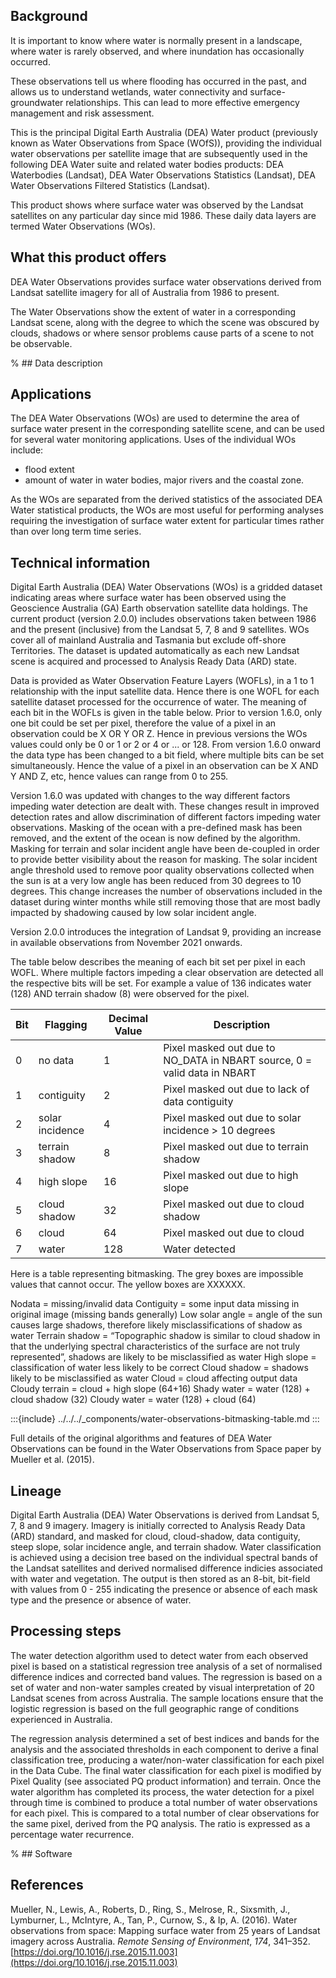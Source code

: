 ## Background

It is important to know where water is normally present in a landscape, where water is rarely observed, and where inundation has occasionally occurred.

These observations tell us where flooding has occurred in the past, and allows us to understand wetlands, water connectivity and surface-groundwater relationships. This can lead to more effective emergency management and risk assessment.

This is the principal Digital Earth Australia (DEA) Water product (previously known as Water Observations from Space (WOfS)), providing the individual water observations per satellite image that are subsequently used in the following DEA Water suite and related water bodies products: DEA Waterbodies (Landsat), DEA Water Observations Statistics (Landsat), DEA Water Observations Filtered Statistics (Landsat).

This product shows where surface water was observed by the Landsat satellites on any particular day since mid 1986. These daily data layers are termed Water Observations (WOs).

## What this product offers

DEA Water Observations provides surface water observations derived from Landsat satellite imagery for all of Australia from 1986 to present.

The Water Observations show the extent of water in a corresponding Landsat scene, along with the degree to which the scene was obscured by clouds, shadows or where sensor problems cause parts of a scene to not be observable.

% ## Data description

## Applications

The DEA Water Observations (WOs) are used to determine the area of surface water present in the corresponding satellite scene, and can be used for several water monitoring applications. Uses of the individual WOs include:
* flood extent
* amount of water in water bodies, major rivers and the coastal zone.

As the WOs are separated from the derived statistics of the associated DEA Water statistical products, the WOs are most useful for performing analyses requiring the investigation of surface water extent for particular times rather than over long term time series.

## Technical information

Digital Earth Australia (DEA) Water Observations (WOs) is a gridded dataset indicating areas where surface water has been observed using the Geoscience Australia (GA) Earth observation satellite data holdings. The current product (version 2.0.0) includes observations taken between 1986 and the present (inclusive) from the Landsat 5, 7, 8 and 9 satellites. WOs cover all of mainland Australia and Tasmania but exclude off-shore Territories. The dataset is updated automatically as each new Landsat scene is acquired and processed to Analysis Ready Data (ARD) state. 

Data is provided as Water Observation Feature Layers (WOFLs), in a 1 to 1 relationship with the input satellite data. Hence there is one WOFL for each satellite dataset processed for the occurrence of water. The meaning of each bit in the WOFLs is given in the table below. Prior to version 1.6.0, only one bit could be set per pixel, therefore the value of a pixel in an observation could be X OR Y OR Z. Hence in previous versions the WOs values could only be 0 or 1 or 2 or 4 or ... or 128. From version 1.6.0 onward the data type has been changed to a bit field, where multiple bits can be set simultaneously. Hence the value of a pixel in an observation can be X AND Y AND Z, etc, hence values can range from 0 to 255.

Version 1.6.0 was updated with changes to the way different factors impeding water detection are dealt with. These changes result in improved detection rates and allow discrimination of different factors impeding water observations. Masking of the ocean with a pre-defined mask has been removed, and the extent of the ocean is now defined by the algorithm. Masking for terrain and solar incident angle have been de-coupled in order to provide better visibility about the reason for masking. The solar incident angle threshold used to remove poor quality observations collected when the sun is at a very low angle has been reduced from 30 degrees to 10 degrees. This change increases the number of observations included in the dataset during winter months while still removing those that are most badly impacted by shadowing caused by low solar incident angle. 

Version 2.0.0 introduces the integration of Landsat 9, providing an increase in available observations from November 2021 onwards.

The table below describes the meaning of each bit set per pixel in each WOFL. Where multiple factors impeding a clear observation are detected all the respective bits will be set. For example a value of 136 indicates water (128) AND terrain shadow (8) were observed for the pixel.

| Bit | Flagging        | Decimal Value | Description                                                              |
|-----|-----------------|---------------|--------------------------------------------------------------------------|
| 0   | no data         | 1             | Pixel masked out due to NO_DATA in NBART source, 0 = valid data in NBART |
| 1   | contiguity      | 2             | Pixel masked out due to lack of data contiguity                          |
| 2   | solar incidence | 4             | Pixel masked out due to solar incidence > 10 degrees                     |
| 3   | terrain shadow  | 8             | Pixel masked out due to terrain shadow                                   |
| 4   | high slope      | 16            | Pixel masked out due to high slope                                       |
| 5   | cloud shadow    | 32            | Pixel masked out due to cloud shadow                                     |
| 6   | cloud           | 64            | Pixel masked out due to cloud                                            |
| 7   | water           | 128           | Water detected                                                           |

Here is a table representing bitmasking. The grey boxes are impossible values that cannot occur. The yellow boxes are XXXXXX.

Nodata = missing/invalid data
Contiguity = some input data missing in original image (missing bands generally)
Low solar angle = angle of the sun causes large shadows, therefore likely misclassifications of shadow as water
Terrain shadow = “Topographic shadow is similar to cloud shadow in that the underlying spectral characteristics of the surface are not truly represented”, shadows are likely to be misclassified as water
High slope = classification of water less likely to be correct
Cloud shadow = shadows likely to be misclassified as water
Cloud = cloud affecting output data
Cloudy terrain = cloud + high slope (64+16)
Shady water = water (128) + cloud shadow (32)
Cloudy water = water (128) + cloud (64) 

:::{include} ../../../_components/water-observations-bitmasking-table.md
:::

Full details of the original algorithms and features of DEA Water Observations can be found in the Water Observations from Space paper by Mueller et al. (2015).

## Lineage

Digital Earth Australia (DEA) Water Observations is derived from Landsat 5, 7, 8 and 9 imagery. Imagery is initially corrected to Analysis Ready Data (ARD) standard, and masked for cloud, cloud-shadow, data contiguity, steep slope, solar incidence angle, and terrain shadow. Water classification is achieved using a decision tree based on the individual spectral bands of the Landsat satellites and derived normalised difference indicies associated with water and vegetation. The output is then stored as an 8-bit, bit-field with values from 0 - 255 indicating the presence or absence of each mask type and the presence or absence of water.

## Processing steps

The water detection algorithm used to detect water from each observed pixel is based on a statistical regression tree analysis of a set of normalised difference indices and corrected band values. The regression is based on a set of water and non-water samples created by visual interpretation of 20 Landsat scenes from across Australia. The sample locations ensure that the logistic regression is based on the full geographic range of conditions experienced in Australia.

The regression analysis determined a set of best indices and bands for the analysis and the associated thresholds in each component to derive a final classification tree, producing a water/non-water classification for each pixel in the Data Cube. The final water classification for each pixel is modified by Pixel Quality (see associated PQ product information) and terrain.
Once the water algorithm has completed its process, the water detection for a pixel through time is combined to produce a total number of water observations for each pixel. This is compared to a total number of clear observations for the same pixel, derived from the PQ analysis. The ratio is expressed as a percentage water recurrence.

% ## Software

## References

Mueller, N., Lewis, A., Roberts, D., Ring, S., Melrose, R., Sixsmith, J., Lymburner, L., McIntyre, A., Tan, P., Curnow, S., & Ip, A. (2016). Water observations from space: Mapping surface water from 25 years of Landsat imagery across Australia. *Remote Sensing of Environment*, *174*, 341–352. [https://doi.org/10.1016/j.rse.2015.11.003](https://doi.org/10.1016/j.rse.2015.11.003)

